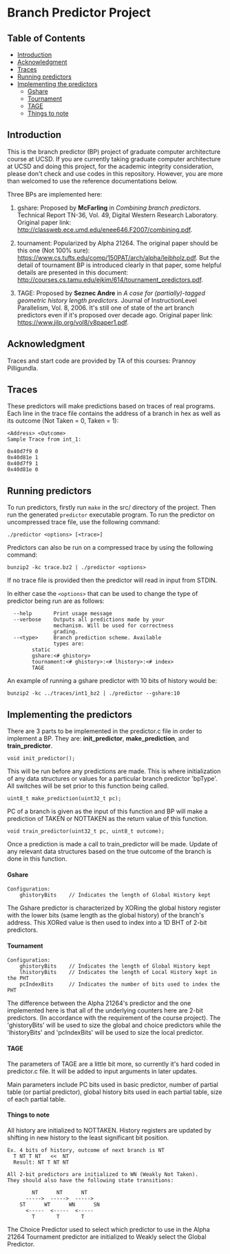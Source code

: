 # Branch Predictor Project

## Table of Contents
  * [Introduction](#introduction)
  * [Acknowledgment](#acknowledgment)
  * [Traces](#traces)
  * [Running predictors](#running-predictors)
  * [Implementing the predictors](#implementing-the-predictors)
    - [Gshare](#gshare)
    - [Tournament](#tournament)
    - [TAGE](#TAGE)
    - [Things to note](#things-to-note)


## Introduction

This is the branch predictor (BP) project of graduate computer architecture course at UCSD. If you are currently taking graduate computer architecture at UCSD and doing this project, for the academic integrity consideration, please don't check and use codes in this repository. However, you are more than welcomed to use the reference documentations below. 

Three BPs are implemented here:

1. gshare: Proposed by **McFarling** in *Combining branch predictors*. Technical Report TN-36, Vol. 49, Digital Western Research Laboratory. Original paper link: http://classweb.ece.umd.edu/enee646.F2007/combining.pdf.

2. tournament: Popularized by Alpha 21264. The original paper should be this one (Not 100% sure): https://www.cs.tufts.edu/comp/150PAT/arch/alpha/leibholz.pdf. But the detail of tournament BP is introduced clearly in that paper, some helpful details are presented in this document: http://courses.cs.tamu.edu/ejkim/614/tournament_predictors.pdf.

3. TAGE: Proposed by **Seznec Andre** in *A case for (partially)-tagged geometric history length predictors*. Journal of InstructionLevel Parallelism, Vol. 8, 2006. It's still one of state of the art branch predictors even if it's proposed over decade ago. Original paper link: https://www.jilp.org/vol8/v8paper1.pdf.

## Acknowledgment
Traces and start code are provided by TA of this courses: Prannoy Pilligundla. 

## Traces

These predictors will make predictions based on traces of real programs.  Each line in the trace file contains the address of a branch in hex as well as its outcome (Not Taken = 0, Taken = 1):

```
<Address> <Outcome>
Sample Trace from int_1:

0x40d7f9 0
0x40d81e 1
0x40d7f9 1
0x40d81e 0
```

## Running predictors

To run predictors, firstly run `make` in the src/ directory of the project.  Then run the generated `predictor` executable program. To run the predictor on uncompressed trace file, use the following command:   

`./predictor <options> [<trace>]`

Predictors can also be run on a compressed trace by using the following command:

`bunzip2 -kc trace.bz2 | ./predictor <options>`

If no trace file is provided then the predictor will read in input from STDIN.

In either case the `<options>` that can be used to change the type of predictor being run are as follows:

```
  --help       Print usage message
  --verbose    Outputs all predictions made by your
               mechanism. Will be used for correctness
               grading.
  --<type>     Branch prediction scheme. Available
               types are:
        static
        gshare:<# ghistory>
        tournament:<# ghistory>:<# lhistory>:<# index>
        TAGE
```
An example of running a gshare predictor with 10 bits of history would be:   

`bunzip2 -kc ../traces/int1_bz2 | ./predictor --gshare:10`


## Implementing the predictors

There are 3 parts to be implemented in the predictor.c file in order to implement a BP.
They are: **init_predictor**, **make_prediction**, and **train_predictor**.

`void init_predictor();`

This will be run before any predictions are made.  This is where initialization of any data structures or values for a particular branch predictor 'bpType'.  All switches will be set prior to this function being called.

`uint8_t make_prediction(uint32_t pc);`

PC of a branch is given as the input of this function and BP will make a prediction of TAKEN or NOTTAKEN as the return value of this function. 

`void train_predictor(uint32_t pc, uint8_t outcome);`

Once a prediction is made a call to train_predictor will be made. Update of any relevant data structures based on the true outcome of the branch is done in this function. 

#### Gshare

```
Configuration:
    ghistoryBits    // Indicates the length of Global History kept
```
The Gshare predictor is characterized by XORing the global history register with the lower bits (same length as the global history) of the branch's address.  This XORed value is then used to index into a 1D BHT of 2-bit predictors.

#### Tournament
```
Configuration:
    ghistoryBits    // Indicates the length of Global History kept
    lhistoryBits    // Indicates the length of Local History kept in the PHT
    pcIndexBits     // Indicates the number of bits used to index the PHT
```

The difference between the Alpha 21264's predictor and the one implemented here is that all of the underlying counters here are 2-bit predictors. (In accordance with the requirement of the course project). The 'ghistoryBits' will be used to size the global and choice predictors while the 'lhistoryBits' and 'pcIndexBits' will be used to size the local predictor.

#### TAGE

The parameters of TAGE are a little bit more, so currently it's hard coded in predictor.c file. It will be added to input arguments in later updates. 

Main parameters include PC bits used in basic predictor, number of partial table (or partial predictor), global history bits used in each partial 
table, size of each partial table.

#### Things to note

All history are initialized to NOTTAKEN.  History registers are updated by shifting in new history to the least significant bit position.
```
Ex. 4 bits of history, outcome of next branch is NT
  T NT T NT   <<  NT
  Result: NT T NT NT
```
```
All 2-bit predictors are initialized to WN (Weakly Not Taken).
They should also have the following state transitions:

        NT      NT      NT
      ----->  ----->  ----->
    ST      WT      WN      SN
      <-----  <-----  <-----
        T       T       T
```

The Choice Predictor used to select which predictor to use in the Alpha 21264 Tournament predictor are initialized to Weakly select the Global Predictor.
